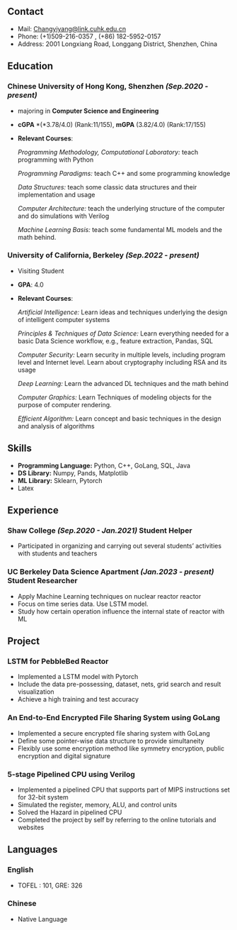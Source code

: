 ## Contact

* Mail: Changyiyang@link.cuhk.edu.cn
* Phone: (+1)509-216-0357 , (+86) 182-5952-0157
* Address: 2001 Longxiang Road, Longgang District, Shenzhen, China

## Education

### **Chinese University of Hong Kong, Shenzhen** *(Sep.2020 - present)*

* majoring in **Computer Science and Engineering**

*  **cGPA** *(*3.78/4.0) (Rank:11/155), **mGPA** (3.82/4.0) (Rank:17/155)

* **Relevant Courses**:

  *Programming Methodology, Computational Laboratory:* teach programming with Python

   *Programming Paradigms:* teach C++ and some programming knowledge

   *Data Structures:* teach some classic data structures and their implementation and usage

   *Computer Architecture:* teach the underlying structure of the computer and do simulations with Verilog

   *Machine Learning Basis:* teach some fundamental ML models and the math behind.

### University of California, Berkeley *(Sep.2022 - present)*

* Visiting Student

*  **GPA**: 4.0

* **Relevant Courses**:

  *Artificial Intelligence:* Learn ideas and techniques underlying the design of intelligent computer systems

  *Principles & Techniques of Data Science:* Learn everything needed for a basic Data Science workflow, e.g., feature extraction, Pandas, SQL

  *Computer Security:* Learn security in multiple levels, including program level and Internet level. Learn about cryptography including RSA and its usage

  *Deep Learning:* Learn the advanced DL techniques and the math behind

  *Computer Graphics:* Learn Techniques of modeling objects for the purpose of computer rendering. 

  *Efficient Algorithm:*  Learn concept and basic techniques in the design and analysis of algorithms

## Skills

* **Programming Language:** Python, C++, GoLang, SQL, Java
* **DS Library:** Numpy, Pands, Matplotlib
* **ML Library:** Sklearn, Pytorch
* Latex

## Experience

### **Shaw College** *(Sep.2020 - Jan.2021)*	Student Helper

* Participated in organizing and carrying out several students’ activities with students and teachers

### **UC Berkeley Data Science Apartment** *(Jan.2023 - present)* 	Student Researcher

* Apply Machine Learning techniques on nuclear reactor reactor
* Focus on time series data. Use LSTM model.
* Study how certain operation influence the internal state of reactor with ML

## Project

### LSTM for PebbleBed Reactor

* Implemented a LSTM model with Pytorch
* Include the data pre-possessing, dataset, nets, grid search and result visualization
* Achieve a high training and test accuracy

### **An End-to-End Encrypted File Sharing System using GoLang**

* Implemented a secure encrypted file sharing system with GoLang
* Define some pointer-wise data structure to provide simultaneity
* Flexibly use some encryption method like symmetry encryption, public encryption and digital signature

### **5-stage Pipelined CPU using Verilog**

*  Implemented a pipelined CPU that supports part of MIPS instructions set for 32-bit system
* Simulated the register, memory, ALU, and control units
* Solved the Hazard in pipelined CPU
* Completed the project by self by referring to the online tutorials and websites

## Languages

### **English**

* TOFEL : 101, GRE: 326

### Chinese

* Native Language





 

